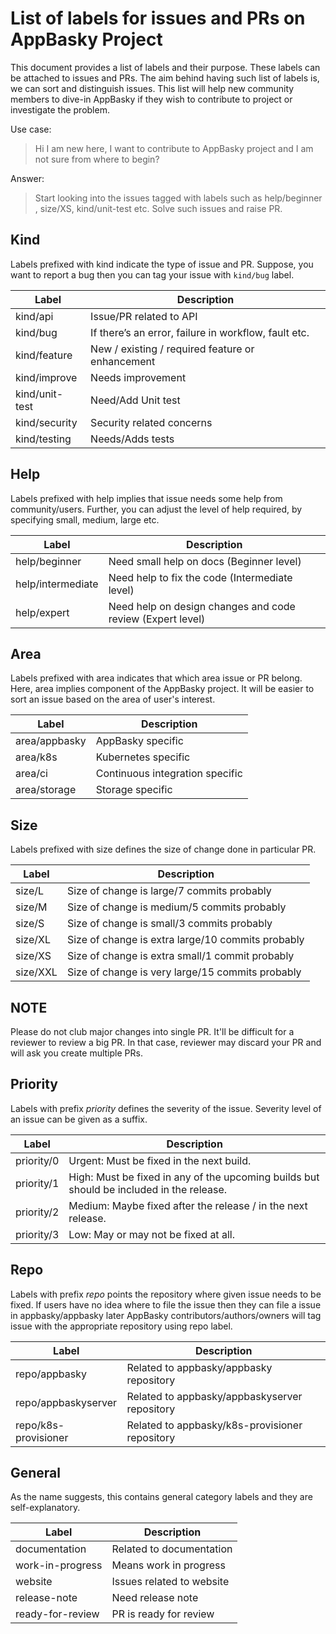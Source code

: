# List of labels for issues and PRs on AppBasky Project

This document provides a list of labels and their purpose. These labels can be attached to issues and PRs. The aim behind having such list of labels is, we can sort and distinguish issues. This list will help new community members to dive-in AppBasky if they wish to contribute to project or investigate the problem.

Use case:
> Hi I am new here, I want to contribute to AppBasky project and I am not sure from where to begin?

Answer:
> Start looking into the issues tagged with labels such as help/beginner , size/XS, kind/unit-test etc. Solve such issues and raise PR.

## Kind

Labels prefixed with kind indicate the type of issue and PR. Suppose, you want to report a bug then you can tag your issue with    `kind/bug` label.

Label | Description
------------ | -------------
kind/api	 | Issue/PR related to API
kind/bug	 | If there’s an error, failure in workflow, fault etc.
kind/feature | 	New / existing / required feature or enhancement
kind/improve | Needs improvement
kind/unit-test | Need/Add Unit test
kind/security | Security related concerns
kind/testing | Needs/Adds tests

## Help

Labels prefixed with help implies that issue needs some help from community/users. Further, you can adjust the level of help required, by specifying small, medium, large etc.

Label | Description
------------ | -------------
help/beginner| Need small help on docs (Beginner level)
help/intermediate | Need help to fix the code (Intermediate level)
help/expert | Need help on design changes and code review (Expert level)

## Area

Labels prefixed with area indicates that which area issue or PR belong. Here, area implies component of the AppBasky project. It will be easier to sort an issue based on the area of user's interest.

Label | Description
------------ | -------------
area/appbasky| AppBasky specific
area/k8s| Kubernetes specific
area/ci| Continuous integration specific
area/storage| Storage specific

## Size
Labels prefixed with size defines the size of change done in particular PR.

Label | Description
------------ | -------------
size/L | Size of change is large/7 commits probably
size/M | Size of change is medium/5 commits probably
size/S | Size of change is small/3 commits probably
size/XL | Size of change is extra large/10 commits probably
size/XS | Size of change is extra small/1 commit probably
size/XXL | Size of change is very large/15 commits probably

## NOTE
Please do not club major changes into single PR. It'll be difficult for a reviewer to review a big PR. In that case, reviewer may discard your PR and will ask you create multiple PRs.

## Priority
Labels with prefix *priority* defines the severity of the issue. Severity level of an issue can be given as a suffix.

Label | Description
------------ | -------------
priority/0 | Urgent: Must be fixed in the next build.
priority/1 | High: Must be fixed in any of the upcoming builds but should be included in the release.
priority/2 | Medium: Maybe fixed after the release / in the next release.
priority/3 | Low: May or may not be fixed at all.

## Repo
Labels with prefix *repo* points the repository where given issue needs to be fixed. If users have no idea where to file the issue then they can file a issue in appbasky/appbasky later AppBasky contributors/authors/owners will tag issue with the appropriate repository using repo label.

Label | Description
------------ | -------------
repo/appbasky|Related to appbasky/appbasky repository
repo/appbaskyserver|Related to appbasky/appbaskyserver repository
repo/k8s-provisioner|Related to appbasky/k8s-provisioner repository

## General
As the name suggests, this contains general category labels and they are self-explanatory.

Label | Description
------------ | -------------
documentation | Related to documentation
work-in-progress | Means work in progress
website | Issues related to website
release-note | Need release note
ready-for-review | PR is ready for review
